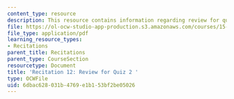 ```yaml
---
content_type: resource
description: This resource contains information regarding review for quiz 2.
file: https://ol-ocw-studio-app-production.s3.amazonaws.com/courses/15-031j-energy-decisions-markets-and-policies-spring-2012/6dbac628031b4769e1b153bf2be05026_MIT15_031JS12_rec12.pdf
file_type: application/pdf
learning_resource_types:
- Recitations
parent_title: Recitations
parent_type: CourseSection
resourcetype: Document
title: 'Recitation 12: Review for Quiz 2 '
type: OCWFile
uid: 6dbac628-031b-4769-e1b1-53bf2be05026
---
```

